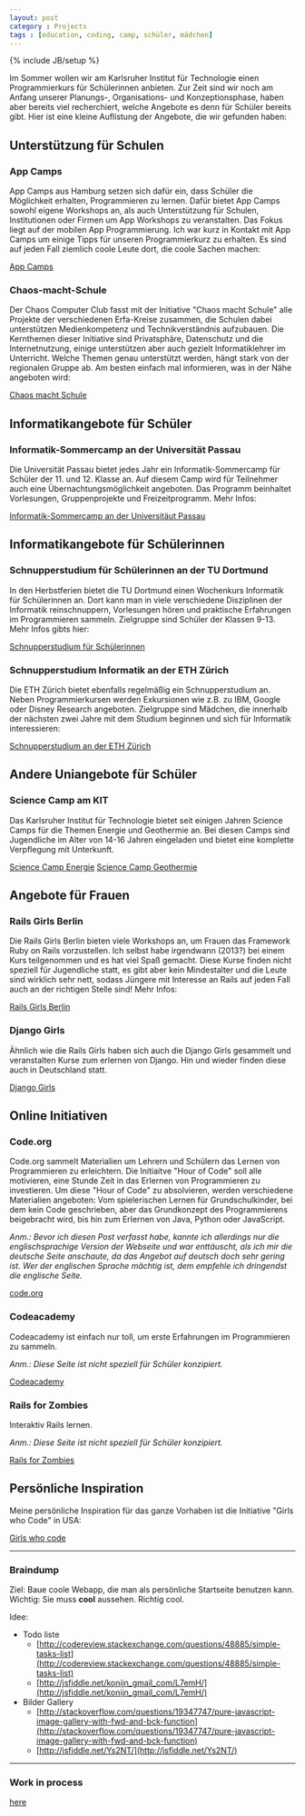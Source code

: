 ```yaml
---
layout: post
category : Projects
tags : [education, coding, camp, schüler, mädchen]
---
```

{% include JB/setup %}


Im Sommer wollen wir am Karlsruher Institut für Technologie einen Programmierkurs für Schülerinnen anbieten. Zur Zeit sind wir noch am Anfang unserer Planungs-, Organisations- und Konzeptionsphase, haben aber bereits viel recherchiert, welche Angebote es denn für Schüler bereits gibt. Hier ist eine kleine Auflistung der Angebote, die wir gefunden haben:

## Unterstützung für Schulen

### App Camps
App Camps aus Hamburg setzen sich dafür ein, dass Schüler die Möglichkeit erhalten, Programmieren zu lernen. Dafür bietet App Camps sowohl eigene Workshops an, als auch Unterstützung für Schulen, Institutionen oder Firmen um App Workshops zu veranstalten. Das Fokus liegt auf der mobilen App Programmierung. Ich war kurz in Kontakt mit App Camps um einige Tipps für unseren Programmierkurz zu erhalten. Es sind auf jeden Fall ziemlich coole Leute dort, die coole Sachen machen:

[App Camps](http://www.appcamps.de/)

### Chaos-macht-Schule

Der Chaos Computer Club fasst mit der Initiative "Chaos macht Schule" alle Projekte der verschiedenen Erfa-Kreise zusammen, die Schulen dabei unterstützen Medienkompetenz und Technikverständnis aufzubauen. Die Kernthemen dieser Initiative sind Privatsphäre, Datenschutz und die Internetnutzung, einige unterstützen aber auch gezielt Informatiklehrer im Unterricht. Welche Themen genau unterstützt werden, hängt stark von der regionalen Gruppe ab. Am besten einfach mal informieren, was in der Nähe angeboten wird:

[Chaos macht Schule](http://ccc.de/schule)

## Informatikangebote für Schüler

### Informatik-Sommercamp an der Universität Passau
Die Universität Passau bietet jedes Jahr ein Informatik-Sommercamp für Schüler der 11. und 12. Klasse an. Auf diesem Camp wird für Teilnehmer auch eine Übernachtungsmöglichkeit angeboten. Das Programm beinhaltet Vorlesungen, Gruppenprojekte und Freizeitprogramm. Mehr Infos:

[Informatik-Sommercamp an der Universitäut Passau](http://sommercamp.fim.uni-passau.de/index.php)

## Informatikangebote für Schülerinnen

### Schnupperstudium für Schülerinnen an der TU Dortmund
In den Herbstferien bietet die TU Dortmund einen Wochenkurs Informatik für Schülerinnen an. Dort kann man in viele verschiedene Disziplinen der Informatik reinschnuppern, Vorlesungen hören und praktische Erfahrungen im Programmieren sammeln. Zielgruppe sind Schüler der Klassen 9-13. Mehr Infos gibts hier:

[Schnupperstudium für Schülerinnen](http://www.cs.tu-dortmund.de/nps/de/Studieninteressierte/Schnupperuni_Informatik/index.html)

### Schnupperstudium Informatik an der ETH Zürich
Die ETH Zürich bietet ebenfalls regelmäßig ein Schnupperstudium an. Neben Programmierkursen werden Exkursionen wie z.B. zu IBM, Google oder Disney Research angeboten. Zielgruppe sind Mädchen, die innerhalb der nächsten zwei Jahre mit dem Studium beginnen und sich für Informatik interessieren:

[Schnupperstudium an der ETH Zürich](http://www.frauen.inf.ethz.ch/schulis/sstud)

## Andere Uniangebote für Schüler

### Science Camp am KIT
Das Karlsruher Institut für Technologie bietet seit einigen Jahren Science Camps für die Themen Energie und Geothermie an. Bei diesen Camps sind Jugendliche im Alter von 14-16 Jahren eingeladen und bietet eine komplette Verpflegung mit Unterkunft.

[Science Camp Energie](http://www.fsz.kit.edu/science-camp-energie.php)
[Science Camp Geothermie](http://www.fsz.kit.edu/science-camp-geothermie.php)

## Angebote für Frauen

### Rails Girls Berlin
Die Rails Girls Berlin bieten viele Workshops an, um Frauen das Framework Ruby on Rails vorzustellen. Ich selbst habe irgendwann (2013?) bei einem Kurs teilgenommen und es hat viel Spaß gemacht. Diese Kurse finden nicht speziell für Jugendliche statt, es gibt aber kein Mindestalter und die Leute sind wirklich sehr nett, sodass Jüngere mit Interesse an Rails auf jeden Fall auch an der richtigen Stelle sind! Mehr Infos:

[Rails Girls Berlin](http://railsgirlsberlin.de/)

### Django Girls
Ähnlich wie die Rails Girls haben sich auch die Django Girls gesammelt und veranstalten Kurse zum erlernen von Django. Hin und wieder finden diese auch in Deutschland statt.

[Django Girls](http://djangogirls.org/)

## Online Initiativen

### Code.org
Code.org sammelt Materialien um Lehrern und Schülern das Lernen von Programmieren zu erleichtern. Die Initiaitve "Hour of Code" soll alle motivieren, eine Stunde Zeit in das Erlernen von Programmieren zu investieren. Um diese "Hour of Code" zu absolvieren, werden verschiedene Materialien angeboten: Vom spielerischen Lernen für Grundschulkinder, bei dem kein Code geschrieben, aber das Grundkonzept des Programmierens beigebracht wird, bis hin zum Erlernen von Java, Python oder JavaScript.

_Anm.: Bevor ich diesen Post verfasst habe, kannte ich allerdings nur die englischsprachige Version der Webseite und war enttäuscht, als ich mir die deutsche Seite anschaute, da das Angebot auf deutsch doch sehr gering ist. Wer der englischen Sprache mächtig ist, dem empfehle ich dringendst die englische Seite._

[code.org](http://code.org/)

### Codeacademy
Codeacademy ist einfach nur toll, um erste Erfahrungen im Programmieren zu sammeln.

_Anm.: Diese Seite ist nicht speziell für Schüler konzipiert._

[Codeacademy](http://www.codecademy.com/)

### Rails for Zombies
Interaktiv Rails lernen.

_Anm.: Diese Seite ist nicht speziell für Schüler konzipiert._

[Rails for Zombies](http://railsforzombies.org/)

## Persönliche Inspiration

Meine persönliche Inspiration für das ganze Vorhaben ist die Initiative "Girls who Code" in USA:

[Girls who code](http://girlswhocode.com/)

_____________________

### Braindump

Ziel: Baue coole Webapp, die man als persönliche Startseite benutzen kann.
Wichtig: Sie muss **cool** aussehen. Richtig cool.

Idee:

* Todo liste
	* [http://codereview.stackexchange.com/questions/48885/simple-tasks-list](http://codereview.stackexchange.com/questions/48885/simple-tasks-list)
	* [http://jsfiddle.net/konijn_gmail_com/L7emH/](http://jsfiddle.net/konijn_gmail_com/L7emH/)
* Bilder Gallery
	* [http://stackoverflow.com/questions/19347747/pure-javascript-image-gallery-with-fwd-and-bck-function](http://stackoverflow.com/questions/19347747/pure-javascript-image-gallery-with-fwd-and-bck-function)
	* [http://jsfiddle.net/Ys2NT/](http://jsfiddle.net/Ys2NT/)
	
______

### Work in process

[here](sciencecamp_test/01_BasicHTML.html)
